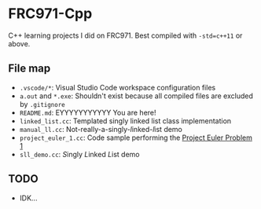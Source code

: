 # FRC971-Cpp

C++ learning projects I did on FRC971. Best compiled with `-std=c++11` or above.

## File map

* `.vscode/*`: Visual Studio Code workspace configuration files
* `a.out` and `*.exe`: Shouldn't exist because all compiled files are excluded by `.gitignore`
* `README.md`: EYYYYYYYYYYY You are here!
* `linked_list.cc`: Templated singly linked list class implementation
* `manual_ll.cc`: Not-really-a-singly-*l*inked-*l*ist demo
* `project_euler_1.cc`: Code sample performing the [Project Euler Problem 1](https://projecteuler.net/problem=1)
* `sll_demo.cc`: *S*ingly *L*inked *L*ist demo

## TODO

* IDK...